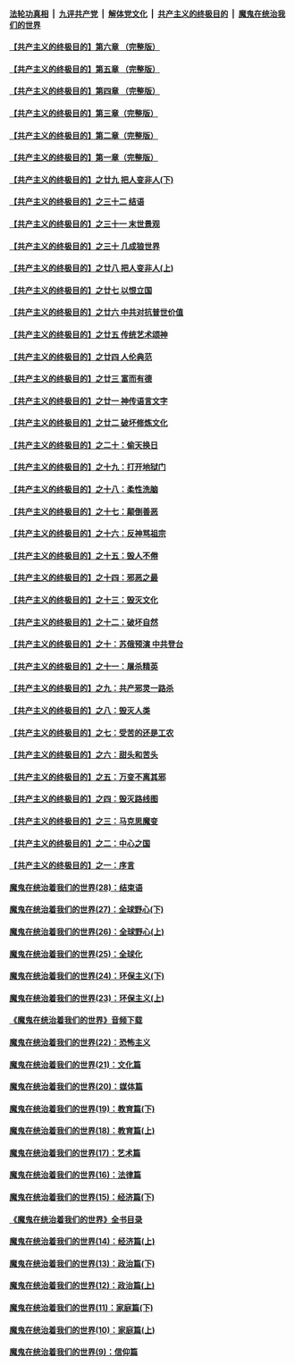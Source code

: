 

####  [法轮功真相](../../../../basic/blob/master/README.md?t=04240101) &nbsp;|&nbsp; [九评共产党](../../../../9ping.md/blob/master/README.md?t=04240101) &nbsp;|&nbsp; [解体党文化](../../../../jtdwh.md/blob/master/README.md?t=04240101)  &nbsp;|&nbsp; [共产主义的终极目的](../../../../gczydzjmd.md/blob/master/README.md?t=04240101) &nbsp;|&nbsp; [魔鬼在统治我们的世界](../../../../mgztzwmdsj.md/blob/master/README.md?t=04240101) 

#### [【共产主义的终极目的】第六章 （完整版）](../pages/nsc422/n11428913.md?t=04240101) 

#### [【共产主义的终极目的】第五章 （完整版）](../pages/nsc422/n11428912.md?t=04240101) 

#### [【共产主义的终极目的】第四章 （完整版）](../pages/nsc422/n11428907.md?t=04240101) 

#### [【共产主义的终极目的】第三章（完整版）](../pages/nsc422/n11428848.md?t=04240101) 

#### [【共产主义的终极目的】第二章（完整版）](../pages/nsc422/n11428831.md?t=04240101) 

#### [【共产主义的终极目的】第一章（完整版）](../pages/nsc422/n11417651.md?t=04240101) 

#### [【共产主义的终极目的】之廿九 把人变非人(下)](../pages/nsc422/n11344140.md?t=04240101) 

#### [【共产主义的终极目的】之三十二 结语](../pages/nsc422/n11360535.md?t=04240101) 

#### [【共产主义的终极目的】之三十一 末世景观](../pages/nsc422/n11351129.md?t=04240101) 

#### [【共产主义的终极目的】之三十 几成狼世界](../pages/nsc422/n11348280.md?t=04240101) 

#### [【共产主义的终极目的】之廿八 把人变非人(上)](../pages/nsc422/n11340492.md?t=04240101) 

#### [【共产主义的终极目的】之廿七 以恨立国](../pages/nsc422/n11336944.md?t=04240101) 

#### [【共产主义的终极目的】之廿六 中共对抗普世价值](../pages/nsc422/n11324785.md?t=04240101) 

#### [【共产主义的终极目的】之廿五 传统艺术颂神](../pages/nsc422/n11296396.md?t=04240101) 

#### [【共产主义的终极目的】之廿四 人伦典范](../pages/nsc422/n11296397.md?t=04240101) 

#### [【共产主义的终极目的】之廿三 富而有德](../pages/nsc422/n11283598.md?t=04240101) 

#### [【共产主义的终极目的】之廿一 神传语言文字](../pages/nsc422/n11263265.md?t=04240101) 

#### [【共产主义的终极目的】之廿二 破坏修炼文化](../pages/nsc422/n11245728.md?t=04240101) 

#### [【共产主义的终极目的】之二十：偷天换日](../pages/nsc422/n11238846.md?t=04240101) 

#### [【共产主义的终极目的】之十九：打开地狱门](../pages/nsc422/n11206376.md?t=04240101) 

#### [【共产主义的终极目的】之十八：柔性洗脑](../pages/nsc422/n11199994.md?t=04240101) 

#### [【共产主义的终极目的】之十七：颠倒善恶](../pages/nsc422/n11179782.md?t=04240101) 

#### [【共产主义的终极目的】之十六：反神骂祖宗](../pages/nsc422/n11166798.md?t=04240101) 

#### [【共产主义的终极目的】之十五：毁人不倦](../pages/nsc422/n11166792.md?t=04240101) 

#### [【共产主义的终极目的】之十四：邪恶之最](../pages/nsc422/n11150249.md?t=04240101) 

#### [【共产主义的终极目的】之十三：毁灭文化](../pages/nsc422/n11135227.md?t=04240101) 

#### [【共产主义的终极目的】之十二：破坏自然](../pages/nsc422/n11135214.md?t=04240101) 

#### [【共产主义的终极目的】之十：苏俄预演 中共登台](../pages/nsc422/n11118424.md?t=04240101) 

#### [【共产主义的终极目的】之十一：屠杀精英](../pages/nsc422/n11118442.md?t=04240101) 

#### [【共产主义的终极目的】之九：共产邪灵一路杀](../pages/nsc422/n11114139.md?t=04240101) 

#### [【共产主义的终极目的】之八：毁灭人类](../pages/nsc422/n11108503.md?t=04240101) 

#### [【共产主义的终极目的】之七：受苦的还是工农](../pages/nsc422/n11101809.md?t=04240101) 

#### [【共产主义的终极目的】之六：甜头和苦头](../pages/nsc422/n11096971.md?t=04240101) 

#### [【共产主义的终极目的】之五：万变不离其邪](../pages/nsc422/n11091285.md?t=04240101) 

#### [【共产主义的终极目的】之四：毁灭路线图](../pages/nsc422/n11086284.md?t=04240101) 

#### [【共产主义的终极目的】之三：马克思魔变](../pages/nsc422/n11061941.md?t=04240101) 

#### [【共产主义的终极目的】之二：中心之国](../pages/nsc422/n11047728.md?t=04240101) 

#### [【共产主义的终极目的】之一：序言](../pages/nsc422/n11086077.md?t=04240101) 

#### [魔鬼在统治着我们的世界(28)：结束语](../pages/nsc422/n10936246.md?t=04240101) 

#### [魔鬼在统治着我们的世界(27)：全球野心(下)](../pages/nsc422/n10928319.md?t=04240101) 

#### [魔鬼在统治着我们的世界(26)：全球野心(上)](../pages/nsc422/n10900318.md?t=04240101) 

#### [魔鬼在统治着我们的世界(25)：全球化](../pages/nsc422/n10788205.md?t=04240101) 

#### [魔鬼在统治着我们的世界(24)：环保主义(下)](../pages/nsc422/n10695307.md?t=04240101) 

#### [魔鬼在统治着我们的世界(23)：环保主义(上)](../pages/nsc422/n10688613.md?t=04240101) 

#### [《魔鬼在统治着我们的世界》音频下载](../pages/nsc422/n10635553.md?t=04240101) 

#### [魔鬼在统治着我们的世界(22)：恐怖主义](../pages/nsc422/n10614727.md?t=04240101) 

#### [魔鬼在统治着我们的世界(21)：文化篇](../pages/nsc422/n10597706.md?t=04240101) 

#### [魔鬼在统治着我们的世界(20)：媒体篇](../pages/nsc422/n10586579.md?t=04240101) 

#### [魔鬼在统治着我们的世界(19)：教育篇(下)](../pages/nsc422/n10564808.md?t=04240101) 

#### [魔鬼在统治着我们的世界(18)：教育篇(上)](../pages/nsc422/n10526970.md?t=04240101) 

#### [魔鬼在统治着我们的世界(17)：艺术篇](../pages/nsc422/n10499093.md?t=04240101) 

#### [魔鬼在统治着我们的世界(16)：法律篇](../pages/nsc422/n10485969.md?t=04240101) 

#### [魔鬼在统治着我们的世界(15)：经济篇(下)](../pages/nsc422/n10469975.md?t=04240101) 

#### [《魔鬼在统治着我们的世界》全书目录](../pages/nsc422/n10464261.md?t=04240101) 

#### [魔鬼在统治着我们的世界(14)：经济篇(上)](../pages/nsc422/n10457370.md?t=04240101) 

#### [魔鬼在统治着我们的世界(13)：政治篇(下)](../pages/nsc422/n10448270.md?t=04240101) 

#### [魔鬼在统治着我们的世界(12)：政治篇(上)](../pages/nsc422/n10444576.md?t=04240101) 

#### [魔鬼在统治着我们的世界(11)：家庭篇(下)](../pages/nsc422/n10440961.md?t=04240101) 

#### [魔鬼在统治着我们的世界(10)：家庭篇(上)](../pages/nsc422/n10435448.md?t=04240101) 

#### [魔鬼在统治着我们的世界(9)：信仰篇](../pages/nsc422/n10432159.md?t=04240101) 


